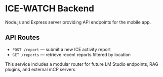 # ICE-WATCH Backend

Node.js and Express server providing API endpoints for the mobile app.

## API Routes

- `POST /report` — submit a new ICE activity report
- `GET /reports` — retrieve recent reports filtered by location

This service includes a modular router for future LM Studio endpoints, RAG plugins, and external mCP servers.
